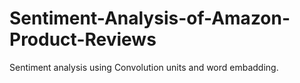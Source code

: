 # Sentiment-Analysis-of-Amazon-Product-Reviews
Sentiment analysis using Convolution units and word embadding.
